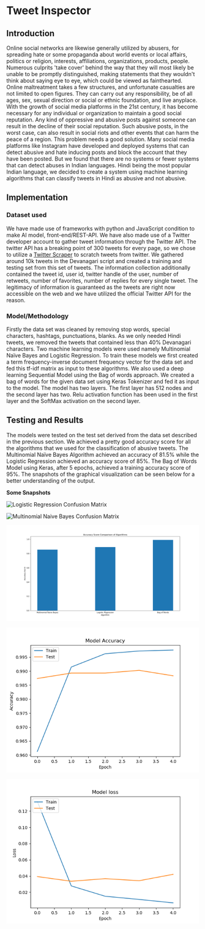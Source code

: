# Tweet Inspector

## Introduction

Online social networks are likewise generally utilized by abusers, for spreading hate or some propaganda about world events or local affairs, politics or religion, interests, affiliations, organizations, products, people. Numerous culprits 'take cover' behind the way that they will most likely be unable to be promptly distinguished, making statements that they wouldn't think about saying eye to eye, which could be viewed as fainthearted. Online maltreatment takes a few structures, and unfortunate casualties are not limited to open figures. They can carry out any responsibility, be of all ages, sex, sexual direction or social or ethnic foundation, and live anyplace. With the growth of social media platforms in the 21st century, it has become necessary for any individual or organization to maintain a good social reputation. Any kind of oppressive and abusive posts against someone can result in the decline of their social reputation. Such abusive posts, in the worst case, can also result in social riots and other events that can harm the peace of a region. This problem needs a good solution. Many social media platforms like Instagram have developed and deployed systems that can detect abusive and hate inducing posts and block the account that they have been posted. But we found that there are no systems or fewer systems that can detect abuses in Indian languages. Hindi being the most popular Indian language, we decided to create a system using machine learning algorithms that can classify tweets in Hindi as abusive and not abusive.


## Implementation

### Dataset used

We have made use of frameworks with python and JavaScript condition to make AI model, front-end/REST-API. We have also made use of a Twitter developer account to gather tweet information through the Twitter API. The twitter API has a breaking point of 300 tweets for every page, so we chose to utilize a [Twitter Scraper](https://github.com/jonbakerfish/TweetScraper) to scratch tweets from twitter. We gathered around 10k tweets in the Devanagari script and created a training and testing set from this set of tweets. The information collection additionally contained the tweet id, user id, twitter handle of the user, number of retweets, number of favorites, number of replies for every single tweet. The legitimacy of information is guaranteed as the tweets are right now accessible on the web and we have utilized the official Twitter API for the reason. 

### Model/Methodology

Firstly the data set was cleaned by removing stop words, special characters, hashtags, punctuations, blanks. As we only needed Hindi tweets, we removed the tweets that contained less than 40% Devanagari characters. Two machine learning models were used namely Multinomial Naïve Bayes and Logistic Regression. To train these models we first created a term frequency-inverse document frequency vector for the data set and fed this tf-idf matrix as input to these algorithms. We also used a deep learning Sequential Model using the Bag of words approach. We created a bag of words for the given data set using Keras Tokenizer and fed it as input to the model. The model has two layers. The first layer has 512 nodes and the second layer has two. Relu activation function has been used in the first layer and the SoftMax activation on the second layer. 



## Testing and Results


The models were tested on the test set derived from the data set described in the previous section. We achieved a pretty good accuracy score for all the algorithms that we used for the classification of abusive tweets. The Multinomial Naïve Bayes Algorithm achieved an accuracy of 81.5% while the Logistic Regression achieved an accuracy score of 85%. The Bag of Words Model using Keras, after 5 epochs, achieved a training accuracy score of 95%. The snapshots of the graphical visualization can be seen below for a better understanding of the output.

**Some Snapshots**

![Logistic Regression Confusion Matrix](https://github.com/gagantalreja/tweet-inspector/blob/master/images/Logistic%20Regression.png "Logistic Regression Confusion Matrix")

![Multinomial Naive Bayes Confusion Matrix](https://github.com/gagantalreja/tweet-inspector/blob/master/images/Multinomial%20Naive%20Bayes.png "Multinomial Naive Bayes Confusion Matrix")

![Accuracy Comparison of all algorithms](images/acc_comp.png "Accuracy Comparison of all algorithms")

![Bag of Words Accuracy Variation through all epochs](images/model_acc.png "Bag of Words Accuracy Variation through all epochs")

![Bag of Words Loss Variation through all epochs](images/model_loss.png "Bag of Words Loss Variation through all epochs")


